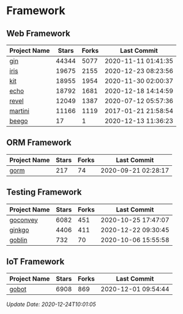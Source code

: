 # Framework

## Web Framework
| Project Name | Stars | Forks | Last Commit |
| ------------ | ----- | ----- | ----------- |
| [gin](https://github.com/gin-gonic/gin) | 44344 | 5077 | 2020-11-11 01:41:35 |
| [iris](https://github.com/kataras/iris) | 19675 | 2155 | 2020-12-23 08:23:56 |
| [kit](https://github.com/go-kit/kit) | 18955 | 1954 | 2020-11-30 02:00:37 |
| [echo](https://github.com/labstack/echo) | 18792 | 1681 | 2020-12-18 14:14:59 |
| [revel](https://github.com/revel/revel) | 12049 | 1387 | 2020-07-12 05:57:36 |
| [martini](https://github.com/go-martini/martini) | 11166 | 1119 | 2017-01-21 21:58:54 |
| [beego](https://github.com/astaxie/beego) | 17 | 1 | 2020-12-13 11:36:23 |

## ORM Framework
| Project Name | Stars | Forks | Last Commit |
| ------------ | ----- | ----- | ----------- |
| [gorm](https://github.com/jinzhu/gorm) | 217 | 74 | 2020-09-21 02:28:17 |

## Testing Framework
| Project Name | Stars | Forks | Last Commit |
| ------------ | ----- | ----- | ----------- |
| [goconvey](https://github.com/smartystreets/goconvey) | 6082 | 451 | 2020-10-25 17:47:07 |
| [ginkgo](https://github.com/onsi/ginkgo) | 4406 | 411 | 2020-12-22 09:30:45 |
| [goblin](https://github.com/franela/goblin) | 732 | 70 | 2020-10-06 15:55:58 |

## IoT Framework
| Project Name | Stars | Forks | Last Commit |
| ------------ | ----- | ----- | ----------- |
| [gobot](https://github.com/hybridgroup/gobot) | 6908 | 869 | 2020-12-01 09:54:44 |

*Update Date: 2020-12-24T10:01:05*